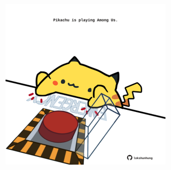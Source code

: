 <!-- built at 23/11/2021, 10:02:09 UTC -->
<p align="center">
  <img width="500" height="500" src="./ReadmeImage.svg">
</p>
